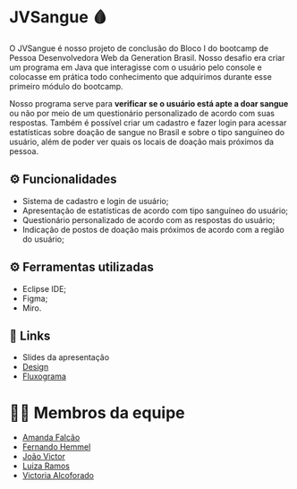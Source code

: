 # JVSangue 🩸
O JVSangue é nosso projeto de conclusão do Bloco I do bootcamp de Pessoa Desenvolvedora Web da Generation Brasil.
Nosso desafio era criar um programa em Java que interagisse com o usuário pelo console e colocasse em prática todo
conhecimento que adquirimos durante esse primeiro módulo do bootcamp.

Nosso programa serve para <b>verificar se o usuário está apte a doar sangue</b> ou não por meio de um questionário personalizado de acordo com suas respostas.
Também é possível criar um cadastro e fazer login para acessar estatísticas sobre doação de sangue no Brasil e sobre o tipo sanguíneo do usuário, além
de poder ver quais os locais de doação mais próximos da pessoa.

## ⚙️ Funcionalidades

- Sistema de cadastro e login de usuário;
- Apresentação de estatísticas de acordo com tipo sanguíneo do usuário;
- Questionário personalizado de acordo com as respostas do usuário;
- Indicação de postos de doação mais próximos de acordo com a região do usuário;

## ⚙️ Ferramentas utilizadas
- Eclipse IDE;
- Figma;
- Miro.

## 🔗 Links
- Slides da apresentação
- [Design](https://www.figma.com/file/qCDz8YK7gu7owAeQEVb9rd/JVSangue?node-id=0%3A1)
- [Fluxograma](https://miro.com/app/board/uXjVOmDgYa0=/?share_link_id=264140798844)

# 🧑‍💻 Membros da equipe
- [Amanda Falcão](https://www.github.com/amdfd)
- [Fernando Hemmel](https://github.com/FHemmel)
- [João Victor](https://github.com/Exxecutor)
- [Luiza Ramos](https://github.com/luizavramos)
- [Victoria Alcoforado](https://github.com/vickw3)
